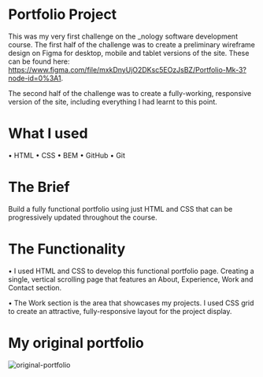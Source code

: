 # Portfolio Project
This was my very first challenge on the _nology software development course. The first half of the challenge was to create a preliminary wireframe design on Figma for desktop, mobile and tablet versions of the site. These can be found here:  https://www.figma.com/file/mxkDnyUjO2DKsc5EOzJsBZ/Portfolio-Mk-3?node-id=0%3A1.

The second half of the challenge was to create a fully-working, responsive version of the site, including everything I had learnt to this point.

# What I used
• HTML • CSS • BEM • GitHub • Git

# The Brief
Build a fully functional portfolio using just HTML and CSS that can be progressively updated throughout the course.

# The Functionality
• I used HTML and CSS to develop this functional portfolio page. Creating a single, vertical scrolling page that features an About, Experience, Work and Contact section.

• The Work section is the area that showcases my projects. I used CSS grid to create an attractive, fully-responsive layout for the project display.

# My original portfolio

![original-portfolio](https://user-images.githubusercontent.com/93707792/189631444-cecc1c7c-b780-466a-92ed-27cf1f015028.jpg)

